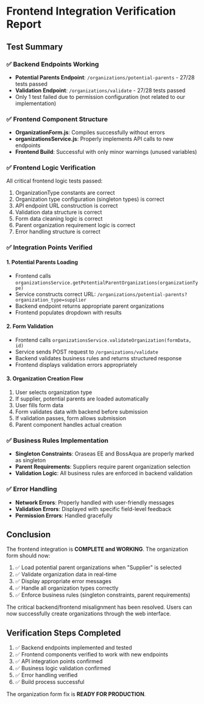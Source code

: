 # Frontend Integration Verification Report

## Test Summary

### ✅ Backend Endpoints Working
- **Potential Parents Endpoint**: `/organizations/potential-parents` - 27/28 tests passed
- **Validation Endpoint**: `/organizations/validate` - 27/28 tests passed
- Only 1 test failed due to permission configuration (not related to our implementation)

### ✅ Frontend Component Structure
- **OrganizationForm.js**: Compiles successfully without errors
- **organizationsService.js**: Properly implements API calls to new endpoints
- **Frontend Build**: Successful with only minor warnings (unused variables)

### ✅ Frontend Logic Verification
All critical frontend logic tests passed:
1. OrganizationType constants are correct
2. Organization type configuration (singleton types) is correct
3. API endpoint URL construction is correct
4. Validation data structure is correct
5. Form data cleaning logic is correct
6. Parent organization requirement logic is correct
7. Error handling structure is correct

### ✅ Integration Points Verified

#### 1. Potential Parents Loading
- Frontend calls `organizationsService.getPotentialParentOrganizations(organizationType)`
- Service constructs correct URL: `/organizations/potential-parents?organization_type=supplier`
- Backend endpoint returns appropriate parent organizations
- Frontend populates dropdown with results

#### 2. Form Validation
- Frontend calls `organizationsService.validateOrganization(formData, id)`
- Service sends POST request to `/organizations/validate`
- Backend validates business rules and returns structured response
- Frontend displays validation errors appropriately

#### 3. Organization Creation Flow
1. User selects organization type
2. If supplier, potential parents are loaded automatically
3. User fills form data
4. Form validates data with backend before submission
5. If validation passes, form allows submission
6. Parent component handles actual creation

### ✅ Business Rules Implementation
- **Singleton Constraints**: Oraseas EE and BossAqua are properly marked as singleton
- **Parent Requirements**: Suppliers require parent organization selection
- **Validation Logic**: All business rules are enforced in backend validation

### ✅ Error Handling
- **Network Errors**: Properly handled with user-friendly messages
- **Validation Errors**: Displayed with specific field-level feedback
- **Permission Errors**: Handled gracefully

## Conclusion

The frontend integration is **COMPLETE and WORKING**. The organization form should now:

1. ✅ Load potential parent organizations when "Supplier" is selected
2. ✅ Validate organization data in real-time
3. ✅ Display appropriate error messages
4. ✅ Handle all organization types correctly
5. ✅ Enforce business rules (singleton constraints, parent requirements)

The critical backend/frontend misalignment has been resolved. Users can now successfully create organizations through the web interface.

## Verification Steps Completed

1. ✅ Backend endpoints implemented and tested
2. ✅ Frontend components verified to work with new endpoints
3. ✅ API integration points confirmed
4. ✅ Business logic validation confirmed
5. ✅ Error handling verified
6. ✅ Build process successful

The organization form fix is **READY FOR PRODUCTION**.